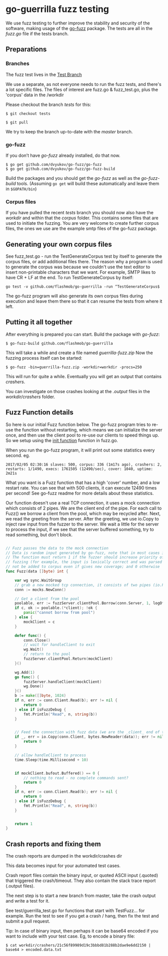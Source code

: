 # go-guerrilla fuzz testing

We use fuzz testing to further improve the stability and security of the software,
making usage of the [go-fuzz](https://github.com/dvyukov/go-fuzz) package.
The tests are all in the *fuzz.go* file if the tests branch.

## Preparations

### Branches

The fuzz test lives in the [Test Branch](https://github.com/flashmob/go-guerrilla/blob/tests/)

We use a separate, as not everyone needs to run the fuzz tests, and there's a lot specific files. The files of interest are fuzz.go & fuzz_test.go, plus the 'corpus' data in the /workdir

Please checkout the branch *tests* for this:


    $ git checkout tests

    $ git pull

We try to keep the branch up-to-date with the *master* branch.

### go-fuzz

If you don’t have *go-fuzz* already installed, do that now.

    $ go get github.com/dvyukov/go-fuzz/go-fuzz
    $ go get github.com/dvyukov/go-fuzz/go-fuzz-build

Build the packages and you should get the *go-fuzz* as well as the *go-fuzz-build* tools. 
(Assuming `go get` will build these automatically and leave them in `$GOPATH/bin`)

### Corpus files

If you have pulled the recent *tests* branch you should now also have the *workdir* and within that
the *corpus* folder. This contains some files that are used to initiate the fuzzing.
You are very welcome to create further corpus files, the ones we use are the example smtp files of the
go-fuzz package.

## Generating your own corpus files

See fuzz_test.go - run the TestGenerateCorpus test by itself to generate the corpus files, or add additional files there. The reason why a program is used to generate the corpus was because we couldn't use the text editor to insert non-printable characters that we want. For example, SMTP likes to have CR + LF at the end. To run TestGenerateCorpus by itself:

`go test -v github.com/flashmob/go-guerrilla -run ^TestGenerateCorpus$`

The go-fuzz program will also generate its own corpus files during execution and leave them there so that it can resume the tests from where it left.

## Putting it all together

After everything is prepared you can start. Build the package with *go-fuzz*:

`$ go-fuzz-build github.com/flashmob/go-guerrilla`

This will take a while and create a file named *guerrilla-fuzz.zip*
Now the fuzzing process itself can be started:

`$ go-fuzz -bin=guerrilla-fuzz.zip -workdir=workdir -procs=250`

This will run for quite a while. Eventually you will get an output that contains *crashers*.

You can investigate on those crashes looking at the *.output* files in the *workdir/crashers* folder.

## Fuzz Function details

So here is our initial Fuzz function below. The go-fuzz program tries to re-use the function without
restarting, which means we can initialize the server once, and then use the client pool to re-use our clients to speed things up. So we setup using the [init function](https://golang.org/doc/effective_go.html#init) function in fuzz.go.



When you run the go-fuzz program, it will print out some statistics every second.
eg.

`2017/02/05 02:30:16 slaves: 500, corpus: 336 (1m17s ago), crashers: 2, restarts: 1/1490, execs: 1761505 (12490/sec), cover: 1040, uptime: 2m21s`

What you want is a Fuzz function that has a high 'cover' number, and a low restart rate. You can see that with 500 clients, it can execute 12490 times per second! See go-fuzz readme for more details about these statistics.

Our function doesn't use a real TCP connection, it uses a mock connection which consists of 2 pipes. We are the client end of the pipe. For each call to Fuzz() we borrow a client from the pool, which may be recycled after.
Next, we read the greeting from the server. After the greeting, we use io.Copy to inject raw input 
from the fuzzer to the server. We wait a little for the server to process the input, if we see that the server buffered something, try to read something, but don't block. 


```go

// Fuzz passes the data to the mock connection
// Data is random input generated by go-fuzz, note that in most cases it is invalid.
// The function must return 1 if the fuzzer should increase priority of the given input during subsequent
// fuzzing (for example, the input is lexically correct and was parsed successfully); -1 if the input must
// not be added to corpus even if gives new coverage; and 0 otherwise
func Fuzz(data []byte) int {

	var wg sync.WaitGroup
	// grab a new mocked tcp connection, it consists of two pipes (io.Pipe)
	conn := mocks.NewConn()

	// Get a client from the pool
	poolable, err := fuzzServer.clientPool.Borrow(conn.Server, 1, logOff)
	if c, ok := poolable.(*client); !ok {
		panic("cannot borrow from pool")
	} else {
		mockClient = c
	}

	defer func() {
		conn.Close()
		// wait for handleClient to exit
		wg.Wait()
		// return to the pool
		fuzzServer.clientPool.Return(mockClient)
	}()

	wg.Add(1)
	go func() {
		fuzzServer.handleClient(mockClient)
		wg.Done()
	}()
	b := make([]byte, 1024)
	if n, err := conn.Client.Read(b); err != nil {
		return 0
	} else if isFuzzDebug {
		fmt.Println("Read", n, string(b))
	}


	// Feed the connection with fuzz data (we are the _client_ end of the connection)
	if _, err = io.Copy(conn.Client, bytes.NewReader(data)); err != nil {
		return 0
	}

	// allow handleClient to process
	time.Sleep(time.Millisecond + 10)


	if mockClient.bufout.Buffered() == 0 {
		// nothing to read - no complete commands sent?
		return 0
	}
	if n, err := conn.Client.Read(b); err != nil {
		return 0
	} else if isFuzzDebug {
		fmt.Println("Read", n, string(b))
	}


	return 1
}
```

## Crash reports and fixing them



The crash reports are dumped in the workdir/crashes dir

This data becomes input for your automated test cases. 

Crash report files contain the binary input, or quoted ASCII input (.quoted) 
that triggered the crash/timeout. They also contain the stack trace report 
(.output files).

The next step is to start a new branch from master, take the crash output and 
write a test for it. 

See test/guerrilla_test.go for functions that start with TestFuzz... for 
example. Run the test to see if you get a crash / hang, then fix the test and 
submit a pull request.

Tip: In case of binary input, then perhaps it can be base64 encoded if you 
want to include with your test case. Eg, to encode a binary file:

`$ cat workdir/crashers/21c56f89989d19c3bbbd81b288b2dae9e6dd2150 | base64 > encoded.data.txt`

